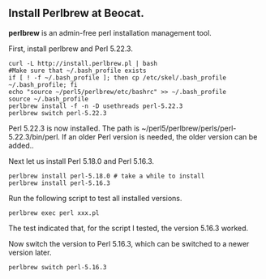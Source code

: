 ## Install Perlbrew at Beocat.
**perlbrew** is an admin-free perl installation management tool. 

First, install perlbrew and Perl 5.22.3.
```
curl -L http://install.perlbrew.pl | bash
#Make sure that ~/.bash_profile exists
if [ ! -f ~/.bash_profile ]; then cp /etc/skel/.bash_profile 
~/.bash_profile; fi
echo "source ~/perl5/perlbrew/etc/bashrc" >> ~/.bash_profile
source ~/.bash_profile
perlbrew install -f -n -D usethreads perl-5.22.3
perlbrew switch perl-5.22.3
```
Perl 5.22.3 is now installed. The path is ~/perl5/perlbrew/perls/perl-5.22.3/bin/perl. If an older Perl version is needed, the older version can be added..

Next let us install Perl 5.18.0 and Perl 5.16.3.
```
perlbrew install perl-5.18.0 # take a while to install
perlbrew install perl-5.16.3
```

Run the following script to test all installed versions.
```
perlbrew exec perl xxx.pl
```
The test indicated that, for the script I tested, the version 5.16.3 worked.

Now switch the version to Perl 5.16.3, which can be switched to a newer version later.
```
perlbrew switch perl-5.16.3
```

